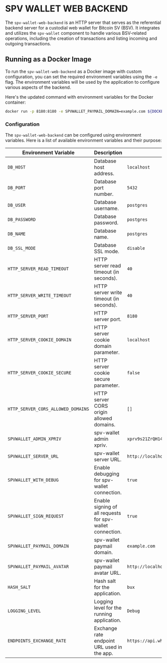# SPV WALLET WEB BACKEND

The `spv-wallet-web-backend` is an HTTP server that serves as the referential backend server for a custodial web wallet for Bitcoin SV (BSV). It integrates and utilizes the `spv-wallet` component to handle various BSV-related operations, including the creation of transactions and listing incoming and outgoing transactions.

## Running as a Docker Image

To run the `spv-wallet-web-backend` as a Docker image with custom configuration, you can set the required environment variables using the `-e` flag. The environment variables will be used by the application to configure various aspects of the backend.

Here's the updated command with environment variables for the Docker container:

```bash
docker run -p 8180:8180 -e SPVWALLET_PAYMAIL_DOMAIN=example.com ${DOCKER_IMAGE}:latest
```

### Configuration

The `spv-wallet-web-backend` can be configured using environment variables. Here is a list of available environment variables and their purpose:

| Environment Variable               | Description                                               | Default Value                                                                                                     |
| ---------------------------------- | --------------------------------------------------------- |-------------------------------------------------------------------------------------------------------------------|
| `DB_HOST`                          | Database host address.                                    | `localhost`                                                                                                       |
| `DB_PORT`                          | Database port number.                                     | `5432`                                                                                                            |
| `DB_USER`                          | Database username.                                        | `postgres`                                                                                                        |
| `DB_PASSWORD`                      | Database password.                                        | `postgres`                                                                                                        |
| `DB_NAME`                          | Database name.                                            | `postgres`                                                                                                        |
| `DB_SSL_MODE`                      | Database SSL mode.                                        | `disable`                                                                                                         |
| `HTTP_SERVER_READ_TIMEOUT`         | HTTP server read timeout (in seconds).                    | `40`                                                                                                              |
| `HTTP_SERVER_WRITE_TIMEOUT`        | HTTP server write timeout (in seconds).                   | `40`                                                                                                              |
| `HTTP_SERVER_PORT`                 | HTTP server port.                                         | `8180`                                                                                                            |
| `HTTP_SERVER_COOKIE_DOMAIN`        | HTTP server cookie domain parameter.                      | `localhost`                                                                                                       |
| `HTTP_SERVER_COOKIE_SECURE`        | HTTP server cookie secure parameter.                      | `false`                                                                                                           |
| `HTTP_SERVER_CORS_ALLOWED_DOMAINS` | HTTP server CORS origin allowed domains.                  | `[]`                                                                                                              |
| `SPVWALLET_ADMIN_XPRIV`            | spv-wallet admin xpriv.                                   | `xprv9s21ZrQH143K3CbJXirfrtpLvhT3Vgusdo8coBritQ3rcS7Jy7sxWhatuxG5h2y1Cqj8FKmPp69536gmjYRpfga2MJdsGyBsnB12E19CESK` |
| `SPVWALLET_SERVER_URL`             | spv-wallet server URL.                                    | `http://localhost:3003/v1`                                                                                        |
| `SPVWALLET_WITH_DEBUG`             | Enable debugging for spv-wallet connection.               | `true`                                                                                                            |
| `SPVWALLET_SIGN_REQUEST`           | Enable signing of all requests for spv-wallet connection. | `true`                                                                                                            |
| `SPVWALLET_PAYMAIL_DOMAIN`         | spv-wallet paymail domain.                                | `example.com`                                                                                                     |
| `SPVWALLET_PAYMAIL_AVATAR`         | spv-wallet paymail avatar URL.                            | `http://localhost:3003/static/paymail/avatar.jpg`                                                                 |
| `HASH_SALT`                        | Hash salt for the application.                            | `bux`                                                                                                             |
| `LOGGING_LEVEL`                    | Logging level for the running application.                | `Debug`                                                                                                           |
| `ENDPOINTS_EXCHANGE_RATE`          | Exchange rate endpoint URL used in the app.               | `https://api.whatsonchain.com/v1/bsv/main/exchangerate`                                                           |
